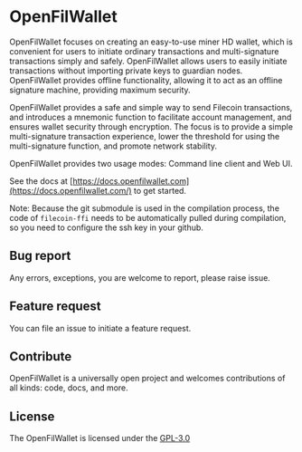 # OpenFilWallet

OpenFilWallet focuses on creating an easy-to-use miner HD wallet, which is convenient for users to initiate ordinary transactions and multi-signature transactions simply and safely. OpenFilWallet allows users to easily initiate transactions without importing private keys to guardian nodes. OpenFilWallet provides offline functionality, allowing it to act as an offline signature machine, providing maximum security.

OpenFilWallet provides a safe and simple way to send Filecoin transactions, and introduces a mnemonic function to facilitate account management, and ensures wallet security through encryption. The focus is to provide a simple multi-signature transaction experience, lower the threshold for using the multi-signature function, and promote network stability.

OpenFilWallet provides two usage modes: Command line client and Web UI.

See the docs at [https://docs.openfilwallet.com](https://docs.openfilwallet.com/) to get started.

Note: Because the git submodule is used in the compilation process, the code of `filecoin-ffi` needs to be automatically pulled during compilation, so you need to configure the ssh key in your github.

## Bug report

Any errors, exceptions, you are welcome to report, please raise issue.

## Feature request

You can file an issue to initiate a feature request.

## Contribute

OpenFilWallet is a universally open project and welcomes contributions of all kinds: code, docs, and more.

## License

The OpenFilWallet is licensed under the [GPL-3.0](https://github.com/OpenFilWallet/OpenFilWallet/blob/main/LICENSE)
